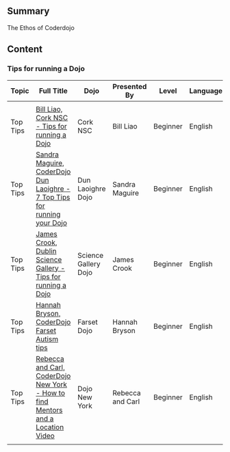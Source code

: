 ## Summary

 The Ethos of Coderdojo


## Content

### Tips for running a Dojo

| Topic    | Full Title                                                                                                                                                        | Dojo                 | Presented By     | Level    | Language | Description                                      | Type         | Category |
| -------- | ----------------------------------------------------------------------------------------------------------------------------------------------------------------- | -------------------- | ---------------- | -------- | -------- | ------------------------------------------------ | ------------ | -------- |
|          |                                                                                                                                                                   |                      |                  |          |          |                                                  |              |          |
| Top Tips | [Bill Liao, Cork NSC - Tips for running a Dojo](Bill_Liao,_Cork_NSC_-_Tips_for_running_a_Dojo.md)                                                         | Cork NSC             | Bill Liao        | Beginner | English  | Find some top tips for Bill Liao\!               | Dojo Created | Tutorial |
| Top Tips | [Sandra Maguire, CoderDojo Dun Laoighre - 7 Top Tips for running your Dojo](Sandra_Maguire,_CoderDojo_Dun_Laoighre_-_7_Top_Tips_for_running_your_Dojo.md) | Dun Laoighre Dojo    | Sandra Maguire   | Beginner | English  | Look at Sandras top 7 tips\!                     | Dojo Created | Tutorial |
| Top Tips | [James Crook, Dublin Science Gallery - Tips for running a Dojo](James_Crook,_Dublin_Science_Gallery_-_Tips_for_running_a_Dojo.md)                         | Science Gallery Dojo | James Crook      | Beginner | English  | Some great tips from Dublin Science Gallery here | Dojo Created | Tutorial |
| Top Tips | [ Hannah Bryson, CoderDojo Farset Autism tips](Autistic_Spectrum_Conditions.md)                                                                           | Farset Dojo          | Hannah Bryson    | Beginner | English  | Want to learn about Autism?                      | Dojo Created | Tutorial |
| Top Tips | [Rebecca and Carl, CoderDojo New York - How to find Mentors and a Location Video](https://www.youtube.com/watch?v=VY1llTgcg0U)                                    | Dojo New York        | Rebecca and Carl | Beginner | English  | Watch a fun video on tips here\!                 | Dojo Created | Tutorial |
|          |                                                                                                                                                                   |                      |                  |          |          |                                                  |              |          |
